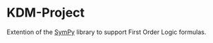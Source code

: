 # KDM-Project

Extention of the [SymPy](https://www.sympy.org/en/index.html) library to support First Order Logic formulas.
